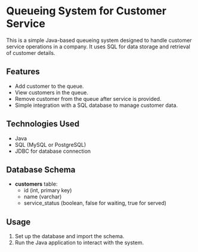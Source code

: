
# Queueing System for Customer Service

This is a simple Java-based queueing system designed to handle customer service operations in a company. It uses SQL for data storage and retrieval of customer details.

## Features

- Add customer to the queue.
- View customers in the queue.
- Remove customer from the queue after service is provided.
- Simple integration with a SQL database to manage customer data.

## Technologies Used

- Java
- SQL (MySQL or PostgreSQL)
- JDBC for database connection

## Database Schema

- **customers** table:
  - id (int, primary key)
  - name (varchar)
  - service_status (boolean, false for waiting, true for served)

## Usage

1. Set up the database and import the schema.
2. Run the Java application to interact with the system.
